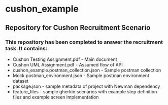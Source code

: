 # cushon_example
## Repository for Cushon Recruitment Scenario
### This repository has been completed to answer the recruitment task. It contains:
* Cushon Testing Assignment.pdf - Main document
* Cushon UML Assignment.pdf - Assumed flow of API
* cushon_example.postman_collection.json - Sample postman collection
* Mock.postman_environment.json - Sample postman environment dataset
* package.json - sample metadata of project with Newman dependency
* feature_files - sample gherkin scenarios with example step definition files and example screen implementation
